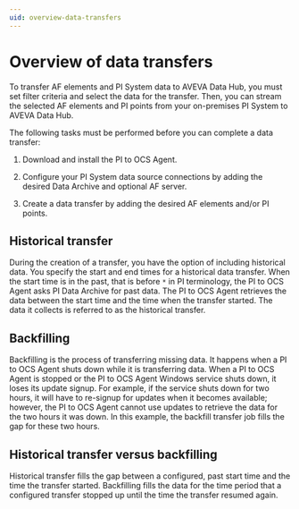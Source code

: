 ```yaml
---
uid: overview-data-transfers
---
```


# Overview of data transfers
<!--AF 11/15/21 This topic should be the first one in the data transfers section. --> 
<!--VT, 11/29/21: According to the toc.yml for this section, it is the first topic. I think the edits I made in PR #764 address your concern. :) -->
To transfer AF elements and PI System data to AVEVA Data Hub, you must set filter criteria and select the data for the transfer. Then, you can stream the selected AF elements and PI points from your on-premises PI System to AVEVA Data Hub.

The following tasks must be performed before you can complete a data transfer:

1. Download and install the PI to OCS Agent.

2. Configure your PI System data source connections by adding the desired Data Archive and optional AF server.

3. Create a data transfer by adding the desired AF elements and/or PI points.

## Historical transfer

During the creation of a transfer, you have the option of including historical data. You specify the start and end times for a historical data transfer. When the start time is in the past, that is before `*` in PI terminology, the PI to OCS Agent asks PI Data Archive for past data. The PI to OCS Agent retrieves the data between the start time and the time when the transfer started. The data it collects is referred to as the historical transfer.

## Backfilling

Backfilling is the process of transferring missing data. It happens when a PI to OCS Agent shuts down while it is transferring data. When a PI to OCS Agent is stopped or the PI to OCS Agent Windows service shuts down, it loses its update signup. For example, if the service shuts down for two hours, it will have to re-signup for updates when it becomes available; however, the PI to OCS Agent cannot use updates to retrieve the data for the two hours it was down. In this example, the backfill transfer job fills the gap for these two hours.

## Historical transfer versus backfilling

Historical transfer fills the gap between a configured, past start time and the time the transfer started. Backfilling fills the data for the time period that a configured transfer stopped up until the time the transfer resumed again.
